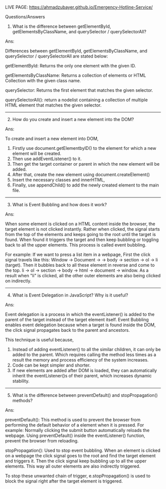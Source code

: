 LIVE PAGE: https://ahmadzubayer.github.io/Emergency-Hotline-Service/

Questions/Answers

1. What is the difference between getElementById, getElementsByClassName, and querySelector / querySelectorAll?

Ans: 

Differences between getElementById, getElementsByClassName, and querySelector / querySelectorAll are stated below:

getElementById: Returns the only one element with the given ID.

getElementsByClassName: Returns a collection of elements or HTML Collection with the given class name.

querySelector: Returns the first element that matches the given selector.

querySelectorAll(): return a nodelist containing a collection of multiple HTML element that matches the given selector. 


************************************************************************************************************************************************************************

2. How do you create and insert a new element into the DOM?

Ans:

To create and insert a new element into DOM,
1. Firstly use document.getElementbyID() to the element for which a new element will be created. 
2. Then use addEventListener() to it. 
3. Then get the target container or parent in which the new element will be added.
4. After that, create the new element using document.createElement()
5. Insert the necessary classes and innerHTML,
6. Finally, use appendChild() to add the newly created element to the main file. 

************************************************************************************************************************************************************************

3. What is Event Bubbling and how does it work?

Ans:

When some element is clicked on a HTML content inside the browser, the target element is not clicked instantly. Rather when clicked, the signal starts from the top of the elements and keeps going to the root until the target is found. When found it triggers the target and then keep bubbling or toggling back to all the upper elements. This process is called event bubbling. 

For example: If we want to press a list item in a webpage, First the click signal travels like this: Window -> Document -> <html> -> body -> section -> ol -> li (target). 
Then it bubbles back to  all these element in reverse and come to the top. 
li -> ol -> section -> body -> html -> document -> window.
As a result when "li" is clicked, all the other outer elements are also being clicked on indirectly. 

************************************************************************************************************************************************************************

4. What is Event Delegation in JavaScript? Why is it useful?

Ans:

Event delegation is a process in which the eventListener() is added to the parent of the target instead of the target element itself. Event Bubbling enables event delegation because when a target is found inside the DOM, the click signal propagates back to the parent and ancestors. 

This technique is useful because,
1. Instead of adding eventListener() to all the similar children, it can only be added to the parent. Which requires calling the method less times as a result the memory and process efficiency of the system increases. 
2. Code can be kept simpler and shorter. 
3. If new elements are added after DOM is loaded, they can automatically inherit the eventListener()s of their parent, which increases dynamic stability. 

************************************************************************************************************************************************************************

5. What is the difference between preventDefault() and stopPropagation() methods?

Ans: 

preventDefault(): This method is used to prevent the browser from performing the default behavior of a element when it is pressed. 
For example: Normally clicking the submit button automatically reloads the webpage. Using preventDefault() inside the eventListener() function, prevent the browser from reloading. 

stopPropagation(): Used to stop event bubbling. When an element is clicked on a webpage the click signal goes to the root and find the target element and triggers it. Then the click signal keep bubbling up to all the upper elements. This way all outer elements are also indirectly triggered. 

To stop these unwanted chain of trigger, e.stopPropagation() is used to block the signal right after the target element is triggered. 